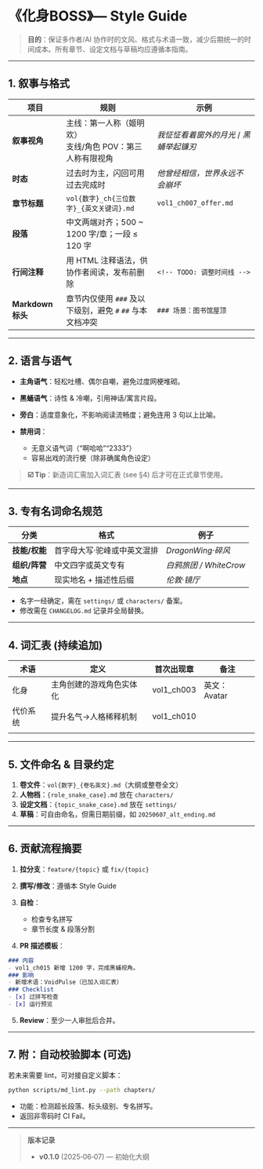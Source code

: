 # 《化身BOSS》— Style Guide

> **目的**：保证多作者/AI 协作时的文风、格式与术语一致，减少后期统一的时间成本。所有章节、设定文档与草稿均应遵循本指南。

---

## 1. 叙事与格式

| 项目              | 规则                                    | 示例                      |
| --------------- | ------------------------------------- | ----------------------- |
| **叙事视角**        | 主线：第一人称（姬明欢）<br>支线/角色 POV：第三人称有限视角    | *我怔怔看着窗外的月光* / *黑蛹举起镰刃* |
| **时态**          | 过去时为主，闪回可用过去完成时                       | *他曾经相信，世界永远不会崩坏*        |
| **章节标题**        | `vol{数字}_ch{三位数字}_{英文关键词}.md`         | `vol1_ch007_offer.md`   |
| **段落**          | 中文两端对齐；500 \~ 1200 字/章；一段 ≤ 120 字     |                         |
| **行间注释**        | 用 HTML 注释语法，供协作者阅读，发布前删除              | `<!-- TODO: 调整时间线 -->`  |
| **Markdown 标头** | 章节内仅使用 `###` 及以下级别，避免 `#` `##` 与本文档冲突 | `### 场景：图书馆屋顶`          |

---

## 2. 语言与语气

* **主角语气**：轻松吐槽、偶尔自嘲，避免过度网梗堆砌。
* **黑蛹语气**：诗性 & 冷嘲，引用神话/寓言片段。
* **旁白**：适度意象化，不影响阅读流畅度；避免连用 3 句以上比喻。
* **禁用词**：

  * 无意义语气词（“啊哈哈”“2333”）
  * 容易出戏的流行梗（除非确属角色设定）

> **☑️ Tip**：新造词汇需加入词汇表 (see §4) 后才可在正式章节使用。

---

## 3. 专有名词命名规范

| 分类        | 格式             | 例子                 |
| --------- | -------------- | ------------------ |
| **技能/权能** | 首字母大写·驼峰或中英文混排 | *DragonWing·碎风*    |
| **组织/阵营** | 中文四字或英文专有      | *白鸦旅团 / WhiteCrow* |
| **地点**    | 现实地名 + 描述性后缀   | *伦敦·镜厅*            |

* 名字一经确定，需在 `settings/` 或 `characters/` 备案。
* 修改需在 `CHANGELOG.md` 记录并全局替换。

---

## 4. 词汇表 (持续追加)

| 术语   | 定义           | 首次出现章       | 备注        |
| ---- | ------------ | ----------- | --------- |
| 化身   | 主角创建的游戏角色实体化 | vol1\_ch003 | 英文：Avatar |
| 代价系统 | 提升名气→人格稀释机制  | vol1\_ch010 |           |
|      |              |             |           |

---

## 5. 文件命名 & 目录约定

1. **卷文件**：`vol{数字}_{卷名英文}.md`（大纲或整卷全文）
2. **人物档**：`{role_snake_case}.md` 放在 `characters/`
3. **设定文档**：`{topic_snake_case}.md` 放在 `settings/`
4. **草稿**：可自由命名，但需日期前缀，如 `20250607_alt_ending.md`

---

## 6. 贡献流程摘要

1. **拉分支**：`feature/{topic}` 或 `fix/{topic}`
2. **撰写/修改**：遵循本 Style Guide
3. **自检**：

   * 检查专名拼写
   * 章节长度 & 段落分割
4. **PR 描述模板**：

```md
### 内容
- vol1_ch015 新增 1200 字，完成黑蛹视角。
### 影响
- 新增术语：VoidPulse（已加入词汇表）
### Checklist
- [x] 过拼写检查
- [x] 运行预览
```

5. **Review**：至少一人审批后合并。

---

## 7. 附：自动校验脚本 (可选)

若未来需要 lint，可对接自定义脚本：

```bash
python scripts/md_lint.py --path chapters/
```

* 功能：检测超长段落、标头级别、专名拼写。
* 返回非零码时 CI Fail。

---

> **版本记录**
>
> * **v0.1.0** (2025‑06‑07) — 初始化大纲
